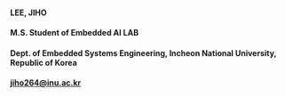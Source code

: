 #### LEE, JIHO
#### M.S. Student of Embedded AI LAB
#### Dept. of Embedded Systems Engineering, Incheon National University, Republic of Korea
#### jiho264@inu.ac.kr  
